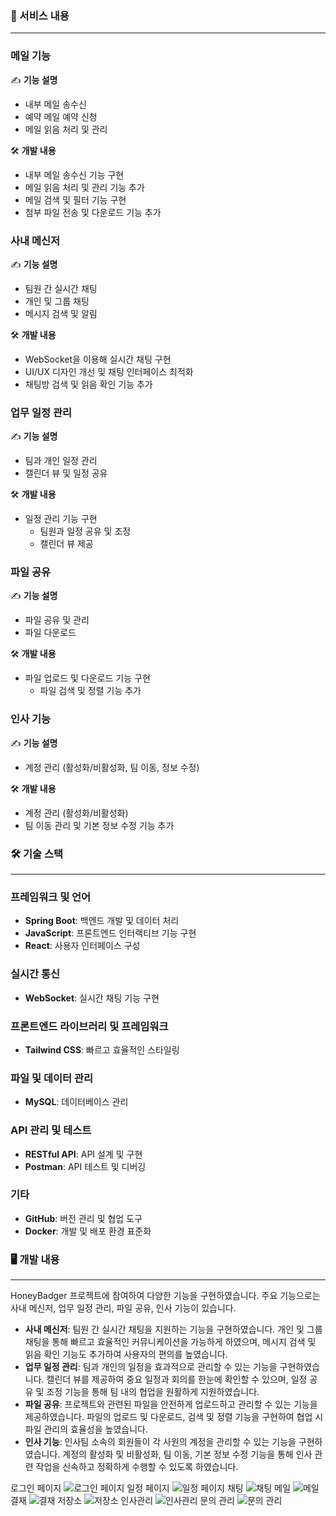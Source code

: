 ### 📜 서비스 내용

---

### **메일 기능**

✍ **기능 설명**

- 내부 메일 송수신
- 예약 메일 예약 신청
- 메일 읽음 처리 및 관리

🛠 **개발 내용**

- 내부 메일 송수신 기능 구현
- 메일 읽음 처리 및 관리 기능 추가
- 메일 검색 및 필터 기능 구현
- 첨부 파일 전송 및 다운로드 기능 추가

### **사내 메신저**

✍️ **기능 설명**

- 팀원 간 실시간 채팅
- 개인 및 그룹 채팅
- 메시지 검색 및 알림

🛠 **개발 내용**

- WebSocket을 이용해 실시간 채팅 구현
- UI/UX 디자인 개선 및 채팅 인터페이스 최적화
- 채팅방 검색 및 읽음 확인 기능 추가

### **업무 일정 관리**

✍️ **기능 설명**

- 팀과 개인 일정 관리
- 캘린더 뷰 및 일정 공유

🛠 **개발 내용**

- 일정 관리 기능 구현
    - 팀원과 일정 공유 및 조정
    - 캘린더 뷰 제공

### **파일 공유**

✍️ **기능 설명**

- 파일 공유 및 관리
- 파일 다운로드

🛠 **개발 내용**

- 파일 업로드 및 다운로드 기능 구현
    - 파일 검색 및 정렬 기능 추가

### **인사 기능**

✍️ **기능 설명**

- 계정 관리 (활성화/비활성화, 팀 이동, 정보 수정)

🛠 **개발 내용**

- 계정 관리 (활성화/비활성화)
- 팀 이동 관리 및 기본 정보 수정 기능 추가

### 🛠 기술 스택

---

### **프레임워크 및 언어**

- **Spring Boot**: 백엔드 개발 및 데이터 처리
- **JavaScript**: 프론트엔드 인터랙티브 기능 구현
- **React**: 사용자 인터페이스 구성

### **실시간 통신**

- **WebSocket**: 실시간 채팅 기능 구현

### **프론트엔드 라이브러리 및 프레임워크**

- **Tailwind CSS**: 빠르고 효율적인 스타일링

### **파일 및 데이터 관리**

- **MySQL**: 데이터베이스 관리

### **API 관리 및 테스트**

- **RESTful API**: API 설계 및 구현
- **Postman**: API 테스트 및 디버깅

### **기타**

- **GitHub**: 버전 관리 및 협업 도구
- **Docker**: 개발 및 배포 환경 표준화

### 🖥 개발 내용

---

HoneyBadger 프로젝트에 참여하여 다양한 기능을 구현하였습니다. 주요 기능으로는 사내 메신저, 업무 일정 관리, 파일 공유, 인사 기능이 있습니다.

- **사내 메신저**: 팀원 간 실시간 채팅을 지원하는 기능을 구현하였습니다. 개인 및 그룹 채팅을 통해 빠르고 효율적인 커뮤니케이션을 가능하게 하였으며, 메시지 검색 및 읽음 확인 기능도 추가하여 사용자의 편의를 높였습니다.
- **업무 일정 관리**: 팀과 개인의 일정을 효과적으로 관리할 수 있는 기능을 구현하였습니다. 캘린더 뷰를 제공하여 중요 일정과 회의를 한눈에 확인할 수 있으며, 일정 공유 및 조정 기능을 통해 팀 내의 협업을 원활하게 지원하였습니다.
- **파일 공유**: 프로젝트와 관련된 파일을 안전하게 업로드하고 관리할 수 있는 기능을 제공하였습니다. 파일의 업로드 및 다운로드, 검색 및 정렬 기능을 구현하여 협업 시 파일 관리의 효율성을 높였습니다.
- **인사 기능**: 인사팀 소속의 회원들이 각 사원의 계정을 관리할 수 있는 기능을 구현하였습니다. 계정의 활성화 및 비활성화, 팀 이동, 기본 정보 수정 기능을 통해 인사 관련 작업을 신속하고 정확하게 수행할 수 있도록 하였습니다.

로그인 페이지
![로그인 페이지](https://github.com/user-attachments/assets/5c5a7360-218e-4673-b272-f4b2e4dd7ff7)
일정 페이지
![일정 페이지](https://github.com/user-attachments/assets/c685b3a6-d617-4691-9993-2c2fcab3998a)
채팅
![채팅](https://github.com/user-attachments/assets/bdd63d03-163f-4448-a08a-6d1b7c1c7607)
메일
![메일](https://github.com/user-attachments/assets/49da393a-9a42-4585-b16e-875c6be977ee)
결재
![결재](https://github.com/user-attachments/assets/904259e7-e121-4153-843a-b135360910c8)
저장소
![저장소](https://github.com/user-attachments/assets/d20486bf-637c-4259-8564-bf726cba7d65)
인사관리
![인사관리](https://github.com/user-attachments/assets/867ab7f0-9368-43a6-8397-667fe7482171)
문의 관리
![문의 관리](https://github.com/user-attachments/assets/df1c4986-7a55-48cd-9b89-5040ea11d706)
